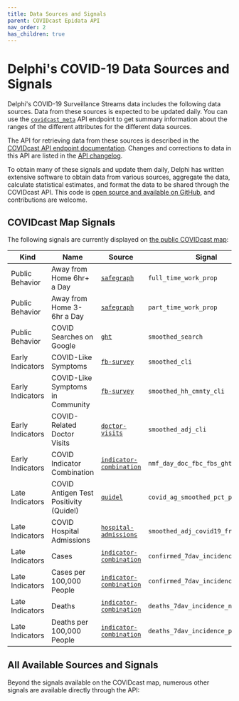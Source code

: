 ```yaml
---
title: Data Sources and Signals
parent: COVIDcast Epidata API
nav_order: 2
has_children: true
---
```


# Delphi's COVID-19 Data Sources and Signals

Delphi's COVID-19 Surveillance Streams data includes the following data sources.
Data from these sources is expected to be updated daily. You can use the
[`covidcast_meta`](covidcast_meta.md) API endpoint to get summary information
about the ranges of the different attributes for the different data sources.

The API for retrieving data from these sources is described in the
[COVIDcast API endpoint documentation](covidcast.md). Changes and corrections to
data in this API are listed in the [API changelog](covidcast_changelog.md).

To obtain many of these signals and update them daily, Delphi has written
extensive software to obtain data from various sources, aggregate the data,
calculate statistical estimates, and format the data to be shared through the
COVIDcast API. This code is [open source and available on
GitHub](https://github.com/cmu-delphi/covidcast-indicators), and contributions
are welcome.

## COVIDcast Map Signals

The following signals are currently displayed on [the public COVIDcast
map](https://covidcast.cmu.edu/):

| Kind             | Name                             | Source                                                                | Signal                           |
| ----             | ----                             | ------                                                                | ------                           |
| Public Behavior  | Away from Home 6hr+ a Day  | [`safegraph`](covidcast-signals/safegraph.md)                         | `full_time_work_prop`            |
| Public Behavior  | Away from Home 3-6hr a Day  | [`safegraph`](covidcast-signals/safegraph.md)                         | `part_time_work_prop`            |
| Public Behavior  | COVID Searches on Google           | [`ght`](covidcast-signals/ght.md)                                     | `smoothed_search`                |
| Early Indicators | COVID-Like Symptoms              | [`fb-survey`](covidcast-signals/fb-survey.md)                         | `smoothed_cli`                   |
| Early Indicators | COVID-Like Symptoms in Community | [`fb-survey`](covidcast-signals/fb-survey.md)                         | `smoothed_hh_cmnty_cli`          |
| Early Indicators | COVID-Related Doctor Visits                  | [`doctor-visits`](covidcast-signals/doctor-visits.md)                 | `smoothed_adj_cli`               |
| Early Indicators | COVID Indicator Combination                         | [`indicator-combination`](covidcast-signals/indicator-combination.md) | `nmf_day_doc_fbc_fbs_ght`        |
| Late Indicators  | COVID Antigen Test Positivity (Quidel)             | [`quidel`](covidcast-signals/quidel.md)                               | `covid_ag_smoothed_pct_positive` |
| Late Indicators  | COVID Hospital Admissions              | [`hospital-admissions`](covidcast-signals/hospital-admissions.md)     | `smoothed_adj_covid19_from_claims`           |
| Late Indicators  | Cases                            | [`indicator-combination`](covidcast-signals/indicator-combination.md) | `confirmed_7dav_incidence_num`   |
| Late Indicators  | Cases per 100,000 People         | [`indicator-combination`](covidcast-signals/indicator-combination.md) | `confirmed_7dav_incidence_prop`  |
| Late Indicators  | Deaths                           | [`indicator-combination`](covidcast-signals/indicator-combination.md) | `deaths_7dav_incidence_num`      |
| Late Indicators  | Deaths per 100,000 People        | [`indicator-combination`](covidcast-signals/indicator-combination.md) | `deaths_7dav_incidence_prop`     |

## All Available Sources and Signals

Beyond the signals available on the COVIDcast map, numerous other signals are
available directly through the API:
